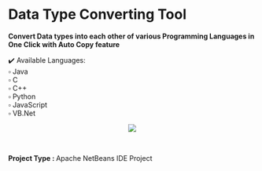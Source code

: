 # Data Type Converting Tool

<b>Convert Data types into each other of various Programming Languages in One Click with Auto Copy feature</b>

✔️ Available Languages:<br>
▫️ Java <br>
▫️ C <br>
▫️ C++ <br>
▫️ Python <br>
▫️ JavaScript <br>
▫️ VB.Net <br>

<p align="center">
  <img src="https://user-images.githubusercontent.com/83002941/148099408-09190d37-679c-4f6a-8b43-9ea1c74633b5.gif" />
</p>

<br>
<p>
  <b>Project Type : </b> Apache NetBeans IDE Project
</p>
